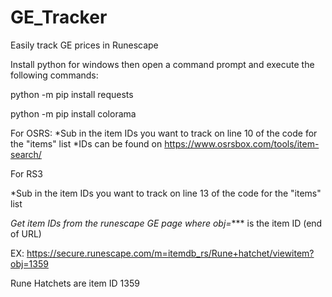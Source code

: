 # GE_Tracker
Easily track GE prices in Runescape

Install python for windows then open a command prompt and execute the following commands:

python -m pip install requests

python -m pip install colorama

For OSRS:
 *Sub in the item IDs you want to track on line 10 of the code for the "items" list
 *IDs can be found on  https://www.osrsbox.com/tools/item-search/

For RS3

*Sub in the item IDs you want to track on line 13 of the code for the "items" list

*Get item IDs from the runescape GE page where obj=**** is the item ID (end of URL)

EX: https://secure.runescape.com/m=itemdb_rs/Rune+hatchet/viewitem?obj=1359    

Rune Hatchets are item ID 1359
